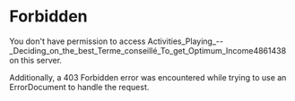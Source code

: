 # Forbidden

You don't have permission to access Activities_Playing_-- _Deciding_on_the_best_Terme_conseillé_To_get_Optimum_Income4861438 on this server.

Additionally, a 403 Forbidden error was encountered while trying to use an ErrorDocument to handle the request.
